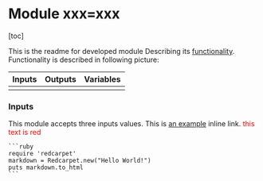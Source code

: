 # Module xxx=xxx

[toc]



This is the readme for developed module Describing its <u>functionality</u>. Functionality is described in following picture:

| Inputs | Outputs | Variables |
| ------ | ------- | --------- |
|        |         |           |

### Inputs

This module accepts three inputs values. This is [an example](http://example.com/ "Title") inline link. <span style="color:red">this text is red</span>

````
```ruby
require 'redcarpet'
markdown = Redcarpet.new("Hello World!")
puts markdown.to_html
```
````

